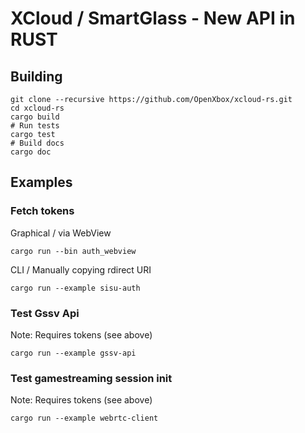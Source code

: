 # XCloud / SmartGlass - New API in RUST

## Building

```text
git clone --recursive https://github.com/OpenXbox/xcloud-rs.git
cd xcloud-rs
cargo build
# Run tests
cargo test
# Build docs
cargo doc
```

## Examples

### Fetch tokens

Graphical / via WebView

```text
cargo run --bin auth_webview
```

CLI / Manually copying rdirect URI

```text
cargo run --example sisu-auth
```

### Test Gssv Api

Note: Requires tokens (see above)

```text
cargo run --example gssv-api
```

### Test gamestreaming session init

Note: Requires tokens (see above)

```text
cargo run --example webrtc-client
```